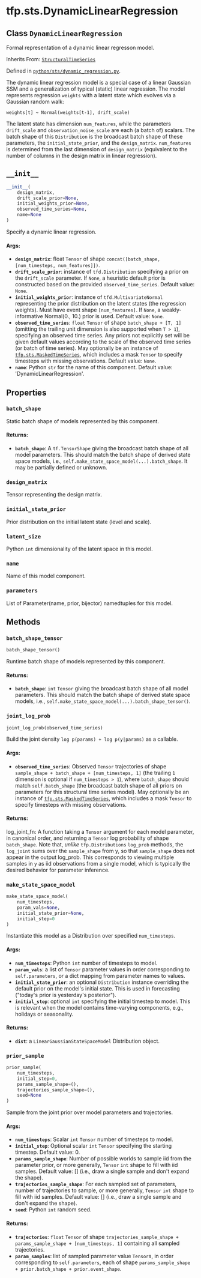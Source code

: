 <div itemscope itemtype="http://developers.google.com/ReferenceObject">
<meta itemprop="name" content="tfp.sts.DynamicLinearRegression" />
<meta itemprop="path" content="Stable" />
<meta itemprop="property" content="batch_shape"/>
<meta itemprop="property" content="design_matrix"/>
<meta itemprop="property" content="initial_state_prior"/>
<meta itemprop="property" content="latent_size"/>
<meta itemprop="property" content="name"/>
<meta itemprop="property" content="parameters"/>
<meta itemprop="property" content="__init__"/>
<meta itemprop="property" content="batch_shape_tensor"/>
<meta itemprop="property" content="joint_log_prob"/>
<meta itemprop="property" content="make_state_space_model"/>
<meta itemprop="property" content="prior_sample"/>
</div>

# tfp.sts.DynamicLinearRegression

## Class `DynamicLinearRegression`

Formal representation of a dynamic linear regresson model.

Inherits From: [`StructuralTimeSeries`](../../tfp/sts/StructuralTimeSeries.md)



Defined in [`python/sts/dynamic_regression.py`](https://github.com/tensorflow/probability/tree/master/tensorflow_probability/python/sts/dynamic_regression.py).

<!-- Placeholder for "Used in" -->

The dynamic linear regression model is a special case of a linear Gaussian SSM
and a generalization of typical (static) linear regression. The model
represents regression `weights` with a latent state which evolves via a
Gaussian random walk:

```
weights[t] ~ Normal(weights[t-1], drift_scale)
```

The latent state has dimension `num_features`, while the parameters
`drift_scale` and `observation_noise_scale` are each (a batch of) scalars. The
batch shape of this `Distribution` is the broadcast batch shape of these
parameters, the `initial_state_prior`, and the `design_matrix`. `num_features`
is determined from the last dimension of `design_matrix` (equivalent to the
number of columns in the design matrix in linear regression).

<h2 id="__init__"><code>__init__</code></h2>

``` python
__init__(
    design_matrix,
    drift_scale_prior=None,
    initial_weights_prior=None,
    observed_time_series=None,
    name=None
)
```

Specify a dynamic linear regression.

#### Args:

* <b>`design_matrix`</b>: float `Tensor` of shape `concat([batch_shape,
    [num_timesteps, num_features]])`.
* <b>`drift_scale_prior`</b>: instance of `tfd.Distribution` specifying a prior on
    the `drift_scale` parameter. If `None`, a heuristic default prior is
    constructed based on the provided `observed_time_series`.
    Default value: `None`.
* <b>`initial_weights_prior`</b>: instance of `tfd.MultivariateNormal` representing
    the prior distribution on the latent states (the regression weights).
    Must have event shape `[num_features]`. If `None`, a weakly-informative
    Normal(0., 10.) prior is used.
    Default value: `None`.
* <b>`observed_time_series`</b>: `float` `Tensor` of shape `batch_shape + [T, 1]`
    (omitting the trailing unit dimension is also supported when `T > 1`),
    specifying an observed time series. Any priors not explicitly set will
    be given default values according to the scale of the observed time
    series (or batch of time series). May optionally be an instance of
    <a href="../../tfp/sts/MaskedTimeSeries.md"><code>tfp.sts.MaskedTimeSeries</code></a>, which includes a mask `Tensor` to specify
    timesteps with missing observations.
    Default value: `None`.
* <b>`name`</b>: Python `str` for the name of this component.
    Default value: 'DynamicLinearRegression'.



## Properties

<h3 id="batch_shape"><code>batch_shape</code></h3>

Static batch shape of models represented by this component.

#### Returns:

* <b>`batch_shape`</b>: A `tf.TensorShape` giving the broadcast batch shape of
    all model parameters. This should match the batch shape of
    derived state space models, i.e.,
    `self.make_state_space_model(...).batch_shape`. It may be partially
    defined or unknown.

<h3 id="design_matrix"><code>design_matrix</code></h3>

Tensor representing the design matrix.

<h3 id="initial_state_prior"><code>initial_state_prior</code></h3>

Prior distribution on the initial latent state (level and scale).

<h3 id="latent_size"><code>latent_size</code></h3>

Python `int` dimensionality of the latent space in this model.

<h3 id="name"><code>name</code></h3>

Name of this model component.

<h3 id="parameters"><code>parameters</code></h3>

List of Parameter(name, prior, bijector) namedtuples for this model.



## Methods

<h3 id="batch_shape_tensor"><code>batch_shape_tensor</code></h3>

``` python
batch_shape_tensor()
```

Runtime batch shape of models represented by this component.

#### Returns:

* <b>`batch_shape`</b>: `int` `Tensor` giving the broadcast batch shape of
    all model parameters. This should match the batch shape of
    derived state space models, i.e.,
    `self.make_state_space_model(...).batch_shape_tensor()`.

<h3 id="joint_log_prob"><code>joint_log_prob</code></h3>

``` python
joint_log_prob(observed_time_series)
```

Build the joint density `log p(params) + log p(y|params)` as a callable.

#### Args:

* <b>`observed_time_series`</b>: Observed `Tensor` trajectories of shape
    `sample_shape + batch_shape + [num_timesteps, 1]` (the trailing
    `1` dimension is optional if `num_timesteps > 1`), where
    `batch_shape` should match `self.batch_shape` (the broadcast batch
    shape of all priors on parameters for this structural time series
    model). May optionally be an instance of <a href="../../tfp/sts/MaskedTimeSeries.md"><code>tfp.sts.MaskedTimeSeries</code></a>,
    which includes a mask `Tensor` to specify timesteps with missing
    observations.


#### Returns:

log_joint_fn: A function taking a `Tensor` argument for each model
  parameter, in canonical order, and returning a `Tensor` log probability
  of shape `batch_shape`. Note that, *unlike* `tfp.Distributions`
  `log_prob` methods, the `log_joint` sums over the `sample_shape` from y,
  so that `sample_shape` does not appear in the output log_prob. This
  corresponds to viewing multiple samples in `y` as iid observations from a
  single model, which is typically the desired behavior for parameter
  inference.

<h3 id="make_state_space_model"><code>make_state_space_model</code></h3>

``` python
make_state_space_model(
    num_timesteps,
    param_vals=None,
    initial_state_prior=None,
    initial_step=0
)
```

Instantiate this model as a Distribution over specified `num_timesteps`.

#### Args:

* <b>`num_timesteps`</b>: Python `int` number of timesteps to model.
* <b>`param_vals`</b>: a list of `Tensor` parameter values in order corresponding to
    `self.parameters`, or a dict mapping from parameter names to values.
* <b>`initial_state_prior`</b>: an optional `Distribution` instance overriding the
    default prior on the model's initial state. This is used in forecasting
    ("today's prior is yesterday's posterior").
* <b>`initial_step`</b>: optional `int` specifying the initial timestep to model.
    This is relevant when the model contains time-varying components,
    e.g., holidays or seasonality.


#### Returns:

* <b>`dist`</b>: a `LinearGaussianStateSpaceModel` Distribution object.

<h3 id="prior_sample"><code>prior_sample</code></h3>

``` python
prior_sample(
    num_timesteps,
    initial_step=0,
    params_sample_shape=(),
    trajectories_sample_shape=(),
    seed=None
)
```

Sample from the joint prior over model parameters and trajectories.

#### Args:

* <b>`num_timesteps`</b>: Scalar `int` `Tensor` number of timesteps to model.
* <b>`initial_step`</b>: Optional scalar `int` `Tensor` specifying the starting
    timestep.
      Default value: 0.
* <b>`params_sample_shape`</b>: Number of possible worlds to sample iid from the
    parameter prior, or more generally, `Tensor` `int` shape to fill with
    iid samples.
      Default value: [] (i.e., draw a single sample and don't expand the
      shape).
* <b>`trajectories_sample_shape`</b>: For each sampled set of parameters, number
    of trajectories to sample, or more generally, `Tensor` `int` shape to
    fill with iid samples.
    Default value: [] (i.e., draw a single sample and don't expand the
      shape).
* <b>`seed`</b>: Python `int` random seed.


#### Returns:

* <b>`trajectories`</b>: `float` `Tensor` of shape
    `trajectories_sample_shape + params_sample_shape + [num_timesteps, 1]`
    containing all sampled trajectories.
* <b>`param_samples`</b>: list of sampled parameter value `Tensor`s, in order
    corresponding to `self.parameters`, each of shape
    `params_sample_shape + prior.batch_shape + prior.event_shape`.



